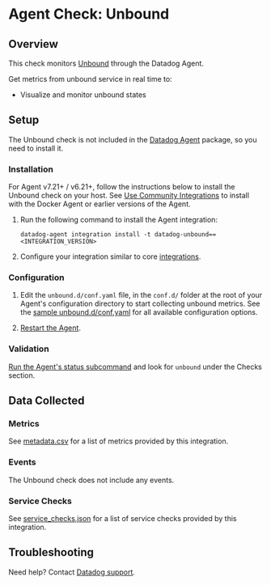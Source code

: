 # Agent Check: Unbound

## Overview

This check monitors [Unbound][1] through the Datadog Agent.

Get metrics from unbound service in real time to:

- Visualize and monitor unbound states

## Setup

The Unbound check is not included in the [Datadog Agent][2] package, so you need to install it.

### Installation

For Agent v7.21+ / v6.21+, follow the instructions below to install the Unbound check on your host. See [Use Community Integrations][3] to install with the Docker Agent or earlier versions of the Agent.

1. Run the following command to install the Agent integration:

   ```shell
   datadog-agent integration install -t datadog-unbound==<INTEGRATION_VERSION>
   ```

2. Configure your integration similar to core [integrations][4].

### Configuration

1. Edit the `unbound.d/conf.yaml` file, in the `conf.d/` folder at the root of
   your Agent's configuration directory to start collecting unbound metrics. See
   the [sample unbound.d/conf.yaml][7] for all available configuration options.

2. [Restart the Agent][8].

### Validation

[Run the Agent's status subcommand][9] and look for `unbound` under the Checks section.

## Data Collected

### Metrics

See [metadata.csv][10] for a list of metrics provided by this integration.

### Events

The Unbound check does not include any events.

### Service Checks

See [service_checks.json][12] for a list of service checks provided by this integration.

## Troubleshooting

Need help? Contact [Datadog support][11].


[1]: https://nlnetlabs.nl/documentation/unbound/unbound-control/
[2]: /account/settings/agent/latest
[3]: https://docs.datadoghq.com/agent/guide/use-community-integrations/
[4]: https://docs.datadoghq.com/getting_started/integrations/
[7]: https://github.com/DataDog/integrations-extras/blob/master/unbound/datadog_checks/unbound/data/conf.yaml.example
[8]: https://docs.datadoghq.com/agent/guide/agent-commands/#start-stop-and-restart-the-agent
[9]: https://docs.datadoghq.com/agent/guide/agent-commands/#agent-status-and-information
[10]: https://github.com/DataDog/integrations-extras/blob/master/unbound/metadata.csv
[11]: https://docs.datadoghq.com/help/
[12]: https://github.com/DataDog/integrations-extras/blob/master/unbound/assets/service_checks.json
